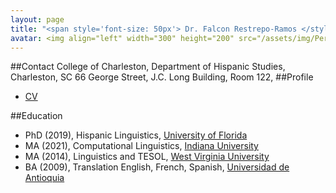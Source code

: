 ```yaml
---
layout: page
title: "<span style='font-size: 50px'> Dr. Falcon Restrepo-Ramos </style>"
avatar: <img align="left" width="300" height="200" src="/assets/img/Perfil.jpg">
---
```

##Contact
College of Charleston, Department of Hispanic Studies, Charleston, SC
66 George Street, J.C. Long Building, Room 122,
##Profile
* [CV](FalconCVProfessor.pdf)

##Education
* PhD (2019), Hispanic Linguistics, [University of Florida](https://spanishandportuguese.ufl.edu/)
* MA (2021), Computational Linguistics, [Indiana University](https://cl.indiana.edu/)
* MA (2014), Linguistics and TESOL, [West Virginia University](https://worldlanguages.wvu.edu/)
* BA (2009), Translation English, French, Spanish, [Universidad de Antioquia](http://www.udea.edu.co/wps/portal/udea/web/inicio/unidades-academicas/idiomas)

